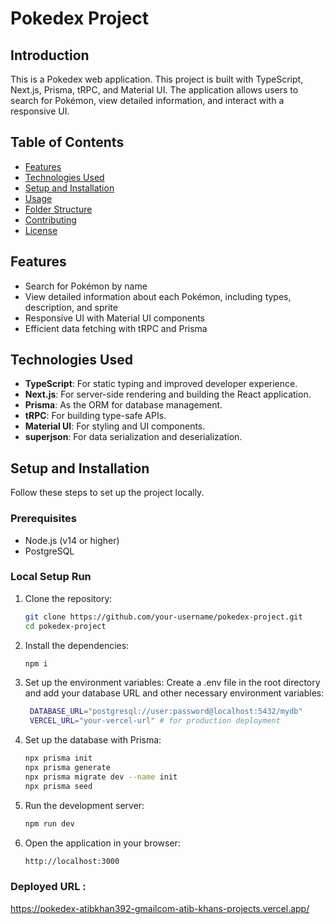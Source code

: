 # Pokedex Project

## Introduction
This is a Pokedex web application. This project is built with TypeScript, Next.js, Prisma, tRPC, and Material UI. The application allows users to search for Pokémon, view detailed information, and interact with a responsive UI.

## Table of Contents
- [Features](#features)
- [Technologies Used](#technologies-used)
- [Setup and Installation](#setup-and-installation)
- [Usage](#usage)
- [Folder Structure](#folder-structure)
- [Contributing](#contributing)
- [License](#license)

## Features
- Search for Pokémon by name
- View detailed information about each Pokémon, including types, description, and sprite
- Responsive UI with Material UI components
- Efficient data fetching with tRPC and Prisma

## Technologies Used
- **TypeScript**: For static typing and improved developer experience.
- **Next.js**: For server-side rendering and building the React application.
- **Prisma**: As the ORM for database management.
- **tRPC**: For building type-safe APIs.
- **Material UI**: For styling and UI components.
- **superjson**: For data serialization and deserialization.

## Setup and Installation
Follow these steps to set up the project locally.

### Prerequisites
- Node.js (v14 or higher)
- PostgreSQL

### Local Setup Run 

1. Clone the repository:
   ```bash
   git clone https://github.com/your-username/pokedex-project.git
   cd pokedex-project

2. Install the dependencies:
    ```bash
    npm i

3. Set up the environment variables:
   Create a .env file in the root directory and add your database URL and other necessary environment variables:
   ```bash
    DATABASE_URL="postgresql://user:password@localhost:5432/mydb"
    VERCEL_URL="your-vercel-url" # for production deployment

4. Set up the database with Prisma:
    ```bash
    npx prisma init
    npx prisma generate
    npx prisma migrate dev --name init
    npx prisma seed
    
5. Run the development server:
    ```bash
    npm run dev

6. Open the application in your browser:
    ```bash
    http://localhost:3000


### Deployed URL :
https://pokedex-atibkhan392-gmailcom-atib-khans-projects.vercel.app/
    
    



